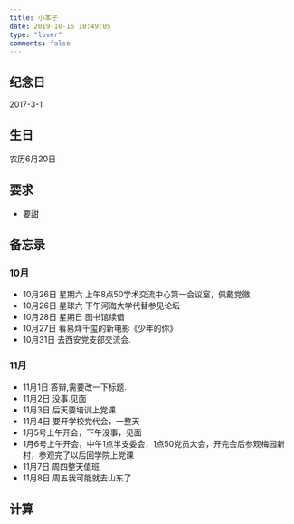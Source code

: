 ```yaml
---
title: 小本子
date: 2019-10-16 10:49:05
type: "lover"
comments: false
---
```

## 纪念日 ##
2017-3-1
## 生日 ##
农历6月20日
## 要求 ##
- 要甜

## 备忘录 ##
### 10月 ###
- 10月26日 星期六 上午8点50学术交流中心第一会议室，佩戴党徽
- 10月26日 星球六 下午河海大学代替参见论坛
- 10月28日 星期日 图书馆续借
- 10月27日 看易烊千玺的新电影《少年的你》
- 10月31日 去西安党支部交流会.
### 11月 ###
- 11月1日 答辩,需要改一下标题.
- 11月2日 没事.见面
- 11月3日 后天要培训上党课
- 11月4日 要开学校党代会，一整天
- 1月5号上午开会，下午没事，见面
- 1月6号上午开会，中午1点半支委会，1点50党员大会，开完会后参观梅园新村，参观完了以后回学院上党课
- 11月7日 周四整天值班
- 11月8日 周五我可能就去山东了

## 计算 ##
<div id='show' style="text-align:center"></div>
<script>function timeFn() {var dateBegin = Date.parse("2017-3-1");var dateEnd = new Date();var dateDiff = dateEnd.getTime() - dateBegin;var dayDiff = Math.floor(dateDiff / (24 * 3600 * 1000));var leave1 = dateDiff % (24 * 3600 * 1000);var hours = Math.floor(leave1 / (3600 * 1000));var leave2 = leave1 % (3600 * 1000);var minutes = Math.floor(leave2 / (60 * 1000));var leave3 = leave2 % (60 * 1000);var seconds = Math.round(leave3 / 1000);var leave4 = leave3 % (60 * 1000);var timeFn = "酸臭味持续了:" + dayDiff + "天" + hours + "小时" + minutes + "分钟" + seconds + "秒";document.getElementById('show').innerText = timeFn;}setInterval("timeFn();", 1000);</script>
<div style="display: none;">
## 源码 ##
```html
<div id='show' style="text-align:center"></div>
<script>
    // 计算两个时间差 dateBegin 开始时间
    function timeFn() {
        // 预制时间
        var dateBegin = Date.parse("2017-3-1");
        //获取当前时间
        var dateEnd = new Date();
        //时间差的毫秒数
        var dateDiff = dateEnd.getTime() - dateBegin;
        //计算出相差天数
        var dayDiff = Math.floor(dateDiff / (24 * 3600 * 1000));
        //计算天数后剩余的毫秒数
        var leave1 = dateDiff % (24 * 3600 * 1000)
        //计算出小时数
        var hours = Math.floor(leave1 / (3600 * 1000))
        //计算小时数后剩余的毫秒数
        var leave2 = leave1 % (3600 * 1000)
        //计算相差分钟数
        var minutes = Math.floor(leave2 / (60 * 1000))
        //计算分钟数后剩余的毫秒数
        var leave3 = leave2 % (60 * 1000)
        //计算相差秒数
        var seconds = Math.round(leave3 / 1000)
        //计算分钟数后剩余的毫秒数
        var leave4 = leave3 % (60 * 1000)
        // 毫秒数
        var minseconds = Math.round(leave4 / 1000)
        // 拼接字符串.
        var timeFn = "酸臭味持续了:" + dayDiff + "天" + hours + "小时" + minutes + "分钟" + seconds + "秒" + minseconds + "毫秒";
        // 更新dom
        document.getElementById('show').innerText = timeFn;
    }
    setInterval("timeFn();", 1000);
</script>
```
</div>
